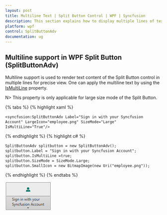 ```yaml
---
layout: post
title: Multiline Text | Split Button Control | WPF | Syncfusion
description: This section explains how to display multiple lines of text along with image and large size mode in a Split Button control.
platform: wpf
control: SplitButtonAdv
documentation: ug
---
```


## Multiline support in WPF Split Button (SplitButtonAdv)

Multiline support is used to render text content of the Split Button control in multiple lines for precise view. One can apply the multiline text by using the [IsMultiLine](https://help.syncfusion.com/cr/wpf/Syncfusion.Shared.Wpf~Syncfusion.Windows.Tools.Controls.DropDownButtonAdv~IsMultiLine.html) property.

N> This property is only applicable for large size mode of the Split Button.

{% tabs %}
{% highlight xaml %}

    <syncfusion:SplitButtonAdv Label="Sign in with your Syncfusion Account" LargeIcon="employee.png" SizeMode="Large" IsMultiLine="True"/>

{% endhighlight %}
{% highlight c# %}

    SplitButtonAdv splitbutton = new SplitButtonAdv();
    splitbutton.Label = "Sign in with your Syncfusion Account";
    splitbutton.IsMultiLine =true;
    splitbutton.SizeMode = SizeMode.Large;
    splitbutton.SmallIcon = new BitmapImage(new Uri("employee.png"));

{% endhighlight %}
{% endtabs %}

![Multiline](Multi-Line-Support_images/Multi-Line-Support_img1.png)




